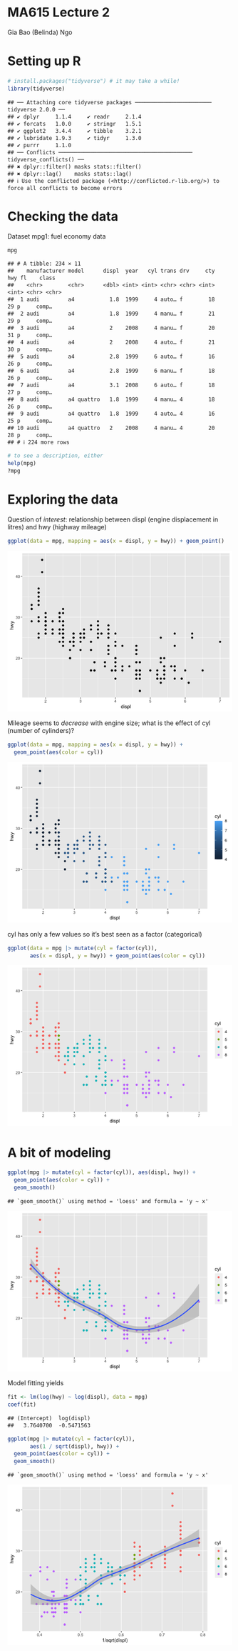 MA615 Lecture 2
================
Gia Bao (Belinda) Ngo

# Setting up R

``` r
# install.packages("tidyverse") # it may take a while!
library(tidyverse)
```

    ## ── Attaching core tidyverse packages ──────────────────────── tidyverse 2.0.0 ──
    ## ✔ dplyr     1.1.4     ✔ readr     2.1.4
    ## ✔ forcats   1.0.0     ✔ stringr   1.5.1
    ## ✔ ggplot2   3.4.4     ✔ tibble    3.2.1
    ## ✔ lubridate 1.9.3     ✔ tidyr     1.3.0
    ## ✔ purrr     1.1.0     
    ## ── Conflicts ────────────────────────────────────────── tidyverse_conflicts() ──
    ## ✖ dplyr::filter() masks stats::filter()
    ## ✖ dplyr::lag()    masks stats::lag()
    ## ℹ Use the conflicted package (<http://conflicted.r-lib.org/>) to force all conflicts to become errors

# Checking the data

Dataset mpg1: fuel economy data

``` r
mpg
```

    ## # A tibble: 234 × 11
    ##    manufacturer model      displ  year   cyl trans drv     cty   hwy fl    class
    ##    <chr>        <chr>      <dbl> <int> <int> <chr> <chr> <int> <int> <chr> <chr>
    ##  1 audi         a4           1.8  1999     4 auto… f        18    29 p     comp…
    ##  2 audi         a4           1.8  1999     4 manu… f        21    29 p     comp…
    ##  3 audi         a4           2    2008     4 manu… f        20    31 p     comp…
    ##  4 audi         a4           2    2008     4 auto… f        21    30 p     comp…
    ##  5 audi         a4           2.8  1999     6 auto… f        16    26 p     comp…
    ##  6 audi         a4           2.8  1999     6 manu… f        18    26 p     comp…
    ##  7 audi         a4           3.1  2008     6 auto… f        18    27 p     comp…
    ##  8 audi         a4 quattro   1.8  1999     4 manu… 4        18    26 p     comp…
    ##  9 audi         a4 quattro   1.8  1999     4 auto… 4        16    25 p     comp…
    ## 10 audi         a4 quattro   2    2008     4 manu… 4        20    28 p     comp…
    ## # ℹ 224 more rows

``` r
# to see a description, either
help(mpg)
?mpg
```

# Exploring the data

Question of *interest*: relationship between displ (engine displacement
in litres) and hwy (highway mileage)

``` r
ggplot(data = mpg, mapping = aes(x = displ, y = hwy)) + geom_point()
```

![](lecture-2_files/figure-gfm/unnamed-chunk-3-1.png)<!-- -->

Mileage seems to *decrease* with engine size; what is the effect of cyl
(number of cylinders)?

``` r
ggplot(data = mpg, mapping = aes(x = displ, y = hwy)) +
  geom_point(aes(color = cyl))
```

![](lecture-2_files/figure-gfm/unnamed-chunk-4-1.png)<!-- -->

cyl has only a few values so it’s best seen as a factor (categorical)

``` r
ggplot(data = mpg |> mutate(cyl = factor(cyl)),
       aes(x = displ, y = hwy)) + geom_point(aes(color = cyl))
```

![](lecture-2_files/figure-gfm/unnamed-chunk-5-1.png)<!-- -->

# A bit of modeling

``` r
ggplot(mpg |> mutate(cyl = factor(cyl)), aes(displ, hwy)) +
  geom_point(aes(color = cyl)) +
  geom_smooth()
```

    ## `geom_smooth()` using method = 'loess' and formula = 'y ~ x'

![](lecture-2_files/figure-gfm/unnamed-chunk-6-1.png)<!-- -->

Model fitting yields

``` r
fit <- lm(log(hwy) ~ log(displ), data = mpg)
coef(fit)
```

    ## (Intercept)  log(displ) 
    ##   3.7640700  -0.5471563

``` r
ggplot(mpg |> mutate(cyl = factor(cyl)),
       aes(1 / sqrt(displ), hwy)) +
  geom_point(aes(color = cyl)) +
  geom_smooth()
```

    ## `geom_smooth()` using method = 'loess' and formula = 'y ~ x'

![](lecture-2_files/figure-gfm/unnamed-chunk-8-1.png)<!-- -->

